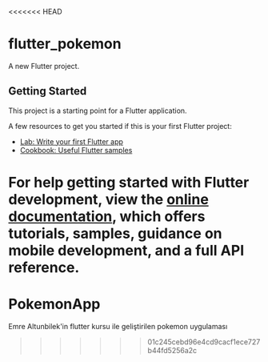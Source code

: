 <<<<<<< HEAD
# flutter_pokemon

A new Flutter project.

## Getting Started

This project is a starting point for a Flutter application.

A few resources to get you started if this is your first Flutter project:

- [Lab: Write your first Flutter app](https://docs.flutter.dev/get-started/codelab)
- [Cookbook: Useful Flutter samples](https://docs.flutter.dev/cookbook)

For help getting started with Flutter development, view the
[online documentation](https://docs.flutter.dev/), which offers tutorials,
samples, guidance on mobile development, and a full API reference.
=======
# PokemonApp
Emre Altunbilek'in flutter kursu ile geliştirilen pokemon uygulaması
>>>>>>> 01c245cebd96e4cd9cacf1ece727b44fd5256a2c
